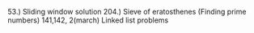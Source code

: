 53.) Sliding window solution
204.) Sieve of eratosthenes (Finding prime numbers)
141,142, 2(march) Linked list problems

